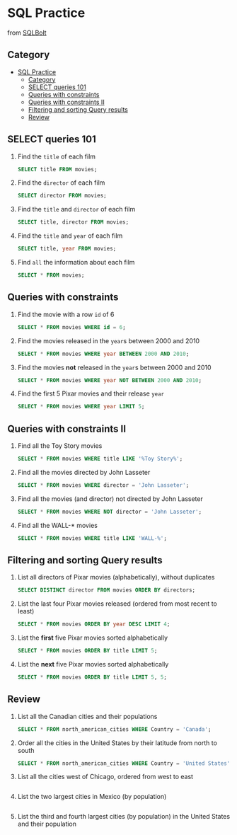 # SQL Practice

from [SQLBolt](https://sqlbolt.com/)



## Category
- [SQL Practice](#sql-practice)
  * [Category](#category)
  * [SELECT queries 101](#select-queries-101)
  * [Queries with constraints](#queries-with-constraints)
  * [Queries with constraints II](#queries-with-constraints-ii)
  * [Filtering and sorting Query results](#filtering-and-sorting-query-results)
  * [Review](#review)





## SELECT queries 101

1. Find the `title` of each film

   ```sql
   SELECT title FROM movies;
   ```

   

2. Find the `director` of each film

   ```sql
   SELECT director FROM movies;
   ```

   

3. Find the `title` and `director` of each film

   ```sql
   SELECT title, director FROM movies;
   ```

   

4. Find the `title` and `year` of each film

   ```sql
   SELECT title, year FROM movies;
   ```

   

5. Find `all` the information about each film

   ```sql
   SELECT * FROM movies;
   ```





## Queries with constraints

1. Find the movie with a row `id` of 6

   ```sql
   SELECT * FROM movies WHERE id = 6;
   ```

   

2. Find the movies released in the `year`s between 2000 and 2010

   ```sql
   SELECT * FROM movies WHERE year BETWEEN 2000 AND 2010;
   ```

   

3. Find the movies **not** released in the `year`s between 2000 and 2010

   ```sql
   SELECT * FROM movies WHERE year NOT BETWEEN 2000 AND 2010;
   ```

   

4. Find the first 5 Pixar movies and their release `year`

   ```sql
   SELECT * FROM movies WHERE year LIMIT 5;
   ```

   

## Queries with constraints II

1. Find all the Toy Story movies

   ```sql
   SELECT * FROM movies WHERE title LIKE '%Toy Story%';
   ```

   

2. Find all the movies directed by John Lasseter

   ```sql
   SELECT * FROM movies WHERE director = 'John Lasseter';
   ```

   

3. Find all the movies (and director) not directed by John Lasseter

   ```sql
   SELECT * FROM movies WHERE NOT director = 'John Lasseter';
   ```

   

4. Find all the WALL-* movies

   ```sql
   SELECT * FROM movies WHERE title LIKE 'WALL-%';
   ```

   

## Filtering and sorting Query results

1. List all directors of Pixar movies (alphabetically), without duplicates

   ```sql
   SELECT DISTINCT director FROM movies ORDER BY directors;
   ```

   

2. List the last four Pixar movies released (ordered from most recent to least)

   ```sql
   SELECT * FROM movies ORDER BY year DESC LIMIT 4;
   ```

   

3. List the **first** five Pixar movies sorted alphabetically

   ```sql
   SELECT * FROM movies ORDER BY title LIMIT 5;
   ```

   

4. List the **next** five Pixar movies sorted alphabetically

   ```sql
   SELECT * FROM movies ORDER BY title LIMIT 5, 5;
   ```



## Review

1. List all the Canadian cities and their populations

   ```sql
   SELECT * FROM north_american_cities WHERE Country = 'Canada';
   ```

   

2. Order all the cities in the United States by their latitude from north to south

   ```sql
   SELECT * FROM north_american_cities WHERE Country = 'United States' ORDER BY latitude DESC;
   ```

   

3. List all the cities west of Chicago, ordered from west to east

   ```
   
   ```

   

4. List the two largest cities in Mexico (by population)

   ```
   
   ```

   

5. List the third and fourth largest cities (by population) in the United States and their population

   ```
   
   ```

   